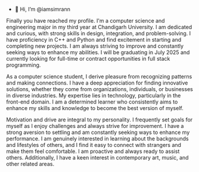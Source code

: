 - 👋 Hi, I’m @iamsimrann

Finally you have reached my profile. 
I'm a computer science and engineering major in my third year at Chandigarh University. I am dedicated and curious, with strong skills in design, integration, and problem-solving. I have proficiency in C++ and Python and find excitement in starting and completing new projects. I am always striving to improve and constantly seeking ways to enhance my abilities. I will be graduating in July 2025 and currently looking for full-time or contract opportunities in full stack programming.

As a computer science student, I derive pleasure from recognizing patterns and making connections. I have a deep appreciation for finding innovative solutions, whether they come from organizations, individuals, or businesses in diverse industries. My expertise lies in technology, particularly in the front-end domain. I am a determined learner who consistently aims to enhance my skills and knowledge to become the best version of myself.

Motivation and drive are integral to my personality. I frequently set goals for myself as I enjoy challenges and always strive for improvement. I have a strong aversion to settling and am constantly seeking ways to enhance my performance. I am genuinely interested in learning about the backgrounds and lifestyles of others, and I find it easy to connect with strangers and make them feel comfortable. I am proactive and always ready to assist others. Additionally, I have a keen interest in contemporary art, music, and other related areas.
